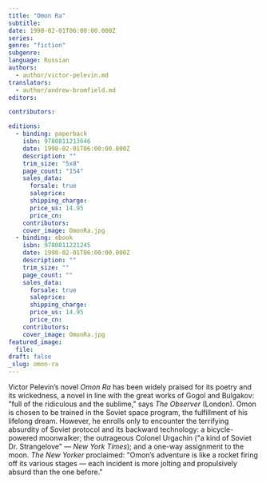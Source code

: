 ```yaml
---
title: "Omon Ra"
subtitle:
date: 1998-02-01T06:00:00.000Z
series:
genre: "fiction"
subgenre:
language: Russian
authors:
  - author/victor-pelevin.md
translators:
  - author/andrew-bromfield.md
editors:

contributors:

editions:
  - binding: paperback
    isbn: 9780811213646
    date: 1998-02-01T06:00:00.000Z
    description: ""
    trim_size: "5x8"
    page_count: "154"
    sales_data:
      forsale: true
      saleprice:
      shipping_charge:
      price_us: 14.95
      price_cn:
    contributors:
    cover_image: OmonRa.jpg
  - binding: ebook
    isbn: 9780811221245
    date: 1998-02-01T06:00:00.000Z
    description: ""
    trim_size: ""
    page_count: ""
    sales_data:
      forsale: true
      saleprice:
      shipping_charge:
      price_us: 14.95
      price_cn:
    contributors:
    cover_image: OmonRa.jpg
featured_image:
  file:
draft: false
_slug: omon-ra
---
```


Victor Pelevin’s novel _Omon Ra_ has been widely praised for its poetry and its wickedness, a novel in line with the great works of Gogol and Bulgakov: "full of the ridiculous and the sublime," says _The Observer_ (London). Omon is chosen to be trained in the Soviet space program, the fulfillment of his lifelong dream. However, he enrolls only to encounter the terrifying absurdity of Soviet protocol and its backward technology: a bicycle-powered moonwalker; the outrageous Colonel Urgachin ("a kind of Soviet Dr. Strangelove" — _New York Times_); and a one-way assignment to the moon. _The New Yorker_ proclaimed: "Omon’s adventure is like a rocket firing off its various stages — each incident is more jolting and propulsively absurd than the one before."

